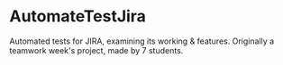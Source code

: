 # AutomateTestJira

Automated tests for JIRA, examining its working & features. 
Originally a teamwork week's project, made by 7 students.
